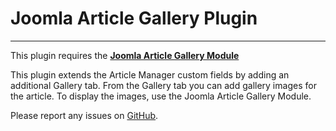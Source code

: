 # Joomla Article Gallery Plugin
---
This plugin requires the [**Joomla Article Gallery Module**](https://github.com/digitreadmedia/joomla_article_gallery_module)

This plugin extends the Article Manager custom fields by adding an additional Gallery tab. From the Gallery tab you can add gallery images for the article. To display the images, use the Joomla Article Gallery Module.

Please report any issues on [GitHub](https://github.com/digitreadmedia/joomla_article_gallery_plugin/issues).
